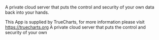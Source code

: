 A private cloud server that puts the control and security of your own data back into your hands.

This App is supplied by TrueCharts, for more information please visit https://truecharts.org
A private cloud server that puts the control and security of your own
